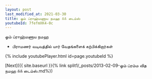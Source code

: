 ```yaml
---
layout: post
last_modified_at: 2021-03-30
title: ஓம் ப்ராஹ்மணாய நமஹ ௧௧ டைம்ஸ்
youtubeId: 7fefmXK4-0c
---
```

 
 
 ஓம் ப்ராஹ்மணாய நமஹ  
 
 -  பிராமணர் வடிவத்தில் யார் வேதங்களைக் கற்பிக்கிறார்கள் 
 
  
 
  
 
 
 
 
 
 


{% include youtubePlayer.html id=page.youtubeId %}
 
[Next]({{ site.baseurl }}{% link  split1/_posts/2013-02-09-ஓம் ப்ரம்ம வித நமஹ ௧௧ டைம்ஸ்.md%})
 

